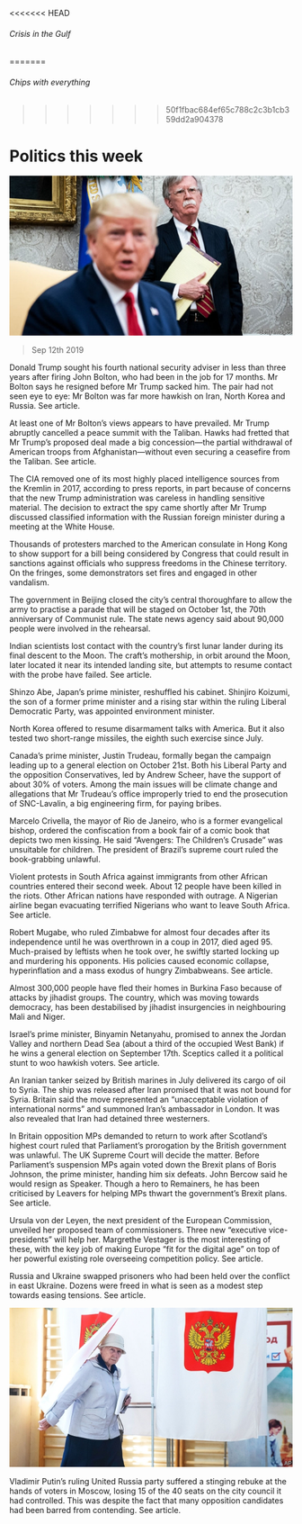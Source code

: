 <<<<<<< HEAD
###### Crisis in the Gulf
=======
###### Chips with everything
>>>>>>> 50f1fbac684ef65c788c2c3b1cb359dd2a904378

# Politics this week 

![image](images/20190914_wwp002.jpg) 

> Sep 12th 2019 

 Donald Trump sought his fourth national security adviser in less than three years after firing John Bolton, who had been in the job for 17 months. Mr Bolton says he resigned before Mr Trump sacked him. The pair had not seen eye to eye: Mr Bolton was far more hawkish on Iran, North Korea and Russia. See article. 

At least one of Mr Bolton’s views appears to have prevailed. Mr Trump abruptly cancelled a peace summit with the Taliban. Hawks had fretted that Mr Trump’s proposed deal made a big concession—the partial withdrawal of American troops from Afghanistan—without even securing a ceasefire from the Taliban. See article. 

The CIA removed one of its most highly placed intelligence sources from the Kremlin in 2017, according to press reports, in part because of concerns that the new Trump administration was careless in handling sensitive material. The decision to extract the spy came shortly after Mr Trump discussed classified information with the Russian foreign minister during a meeting at the White House. 

Thousands of protesters marched to the American consulate in Hong Kong to show support for a bill being considered by Congress that could result in sanctions against officials who suppress freedoms in the Chinese territory. On the fringes, some demonstrators set fires and engaged in other vandalism. 

The government in Beijing closed the city’s central thoroughfare to allow the army to practise a parade that will be staged on October 1st, the 70th anniversary of Communist rule. The state news agency said about 90,000 people were involved in the rehearsal. 

Indian scientists lost contact with the country’s first lunar lander during its final descent to the Moon. The craft’s mothership, in orbit around the Moon, later located it near its intended landing site, but attempts to resume contact with the probe have failed. See article. 

Shinzo Abe, Japan’s prime minister, reshuffled his cabinet. Shinjiro Koizumi, the son of a former prime minister and a rising star within the ruling Liberal Democratic Party, was appointed environment minister. 

North Korea offered to resume disarmament talks with America. But it also tested two short-range missiles, the eighth such exercise since July. 

Canada’s prime minister, Justin Trudeau, formally began the campaign leading up to a general election on October 21st. Both his Liberal Party and the opposition Conservatives, led by Andrew Scheer, have the support of about 30% of voters. Among the main issues will be climate change and allegations that Mr Trudeau’s office improperly tried to end the prosecution of SNC-Lavalin, a big engineering firm, for paying bribes. 

Marcelo Crivella, the mayor of Rio de Janeiro, who is a former evangelical bishop, ordered the confiscation from a book fair of a comic book that depicts two men kissing. He said “Avengers: The Children’s Crusade” was unsuitable for children. The president of Brazil’s supreme court ruled the book-grabbing unlawful. 

Violent protests in South Africa against immigrants from other African countries entered their second week. About 12 people have been killed in the riots. Other African nations have responded with outrage. A Nigerian airline began evacuating terrified Nigerians who want to leave South Africa. See article. 

Robert Mugabe, who ruled Zimbabwe for almost four decades after its independence until he was overthrown in a coup in 2017, died aged 95. Much-praised by leftists when he took over, he swiftly started locking up and murdering his opponents. His policies caused economic collapse, hyperinflation and a mass exodus of hungry Zimbabweans. See article. 

Almost 300,000 people have fled their homes in Burkina Faso because of attacks by jihadist groups. The country, which was moving towards democracy, has been destabilised by jihadist insurgencies in neighbouring Mali and Niger. 

Israel’s prime minister, Binyamin Netanyahu, promised to annex the Jordan Valley and northern Dead Sea (about a third of the occupied West Bank) if he wins a general election on September 17th. Sceptics called it a political stunt to woo hawkish voters. See article. 

An Iranian tanker seized by British marines in July delivered its cargo of oil to Syria. The ship was released after Iran promised that it was not bound for Syria. Britain said the move represented an “unacceptable violation of international norms” and summoned Iran’s ambassador in London. It was also revealed that Iran had detained three westerners. 

In Britain opposition MPs demanded to return to work after Scotland’s highest court ruled that Parliament’s prorogation by the British government was unlawful. The UK Supreme Court will decide the matter. Before Parliament’s suspension MPs again voted down the Brexit plans of Boris Johnson, the prime minister, handing him six defeats. John Bercow said he would resign as Speaker. Though a hero to Remainers, he has been criticised by Leavers for helping MPs thwart the government’s Brexit plans. See article. 

Ursula von der Leyen, the next president of the European Commission, unveiled her proposed team of commissioners. Three new “executive vice-presidents” will help her. Margrethe Vestager is the most interesting of these, with the key job of making Europe “fit for the digital age” on top of her powerful existing role overseeing competition policy. See article. 

Russia and Ukraine swapped prisoners who had been held over the conflict in east Ukraine. Dozens were freed in what is seen as a modest step towards easing tensions. See article. 

![image](images/20190914_wwp003.jpg) 

Vladimir Putin’s ruling United Russia party suffered a stinging rebuke at the hands of voters in Moscow, losing 15 of the 40 seats on the city council it had controlled. This was despite the fact that many opposition candidates had been barred from contending. See article. 

